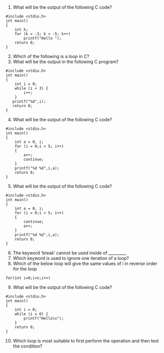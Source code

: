 1. What will be the output of the following C code?
```
#include <stdio.h>
int main()
{
    int k;
    for (k = -3; k < -5; k++)
        printf("Hello ");
    return 0;
}
```
2. Which of the following is a loop in C?
3. What will be the output in the following C program?
```
#include <stdio.h>
int main()
{
    int i = 0;
    while (i < 3) {
        i++;
    }
   printf("%d",i);
   return 0;
}
```
4. What will be the output of the following C code?
```
#include <stdio.h>
int main()
{
    int a = 0, i;
    for (i = 0;i < 5; i++)
    {
        a++;
        continue;
    }
    printf("%d %d",i,a);
    return 0;
}
```
5. What will be the output of the following C code?
```
#include <stdio.h>
int main()
{
    int a = 0, i;
    for (i = 0;i < 5; i++)
    {
        continue;
        a++;
    }
    printf("%d %d",i,a);
    return 0;
}
```
6. The keyword ‘break’ cannot be used inside of _________
7. Which keyword is used to ignore one iteration of a loop?
8. Which of the below loop will give the same values of i in reverse order for the loop 
```
for(int i=0;i<n;i++)
```
9. What will be the output of the following C code?
```
#include <stdio.h>
int main()
{
    int i = 0;
    while (i = 0) {
        printf("Hello\n");
    }
    return 0;
}
```
10. Which loop is most suitable to first perform the operation and then test the condition?


